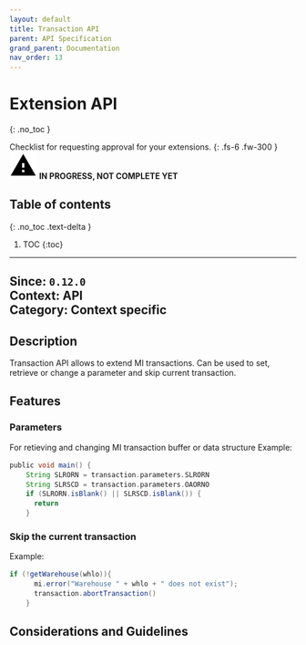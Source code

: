 ```yaml
---
layout: default
title: Transaction API
parent: API Specification
grand_parent: Documentation
nav_order: 13
---
```


# Extension API
{: .no_toc }

Checklist for requesting approval for your extensions.
{: .fs-6 .fw-300 }
![](/assets/images/warning-24px.svg) **️IN PROGRESS, NOT COMPLETE YET**

## Table of contents
{: .no_toc .text-delta }

1. TOC
{:toc}

---

**Since**: `0.12.0`  
**Context**: API  
**Category**: Context specific  
---
## Description
Transaction API allows to extend MI transactions. Can be used to set, retrieve or change a parameter and skip current transaction.
## Features

### Parameters
For retieving and changing MI transaction buffer or data structure
Example:
```groovy
public void main() {
    String SLRORN = transaction.parameters.SLRORN
    String SLRSCD = transaction.parameters.OAORNO
    if (SLRORN.isBlank() || SLRSCD.isBlank()) {
      return
    }
```

### Skip the current transaction
Example:
```groovy
if (!getWarehouse(whlo)){
      mi.error("Warehouse " + whlo + " does not exist");
      transaction.abortTransaction()
    }
```

## Considerations and Guidelines